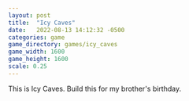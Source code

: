 ```yaml
---
layout: post
title:  "Icy Caves"
date:   2022-08-13 14:12:32 -0500
categories: game
game_directory: games/icy_caves
game_width: 1600
game_height: 1600
scale: 0.25
---
```


This is Icy Caves. Build this for my brother's birthday. 